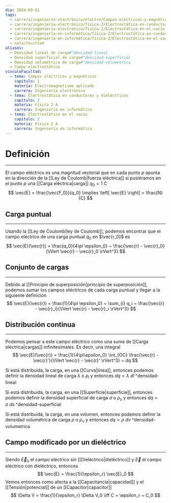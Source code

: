 ```yaml
---
dia: 2024-09-01
tags:
  - carrera/ingeniería-electrónica/electro/Campos-eléctricos-y-magnéticos
  - carrera/ingeniería-electrónica/fisica-2/Electrostática-en-conductores-y-dieléctricos
  - carrera/ingeniería-electrónica/fisica-2/Electrostática-en-el-vacío
  - carrera/ingeniería-en-informática/fisica-2/Electrostática-en-conductores-y-dieléctricos
  - carrera/ingeniería-en-informática/fisica-2/Electrostática-en-el-vacío
  - nota/facultad
aliases:
  - Densidad lineal de carga#^densidad-lineal
  - Densidad superficial de carga#^densidad-superficial
  - Densidad volumétrica de carga#^densidad-volumetrica
  - Campo electrostático
vinculoFacultad:
  - tema: Campos eléctricos y magnéticos
    capitulo: 1
    materia: Electromagnetismo aplicado
    carrera: Ingeniería electrónica
  - tema: Electrostática en conductores y dieléctricos
    capitulo: 3
    materia: Física 2 A
    carrera: Ingeniería en informática
  - tema: Electrostática en el vacío
    capitulo: 2
    materia: Física 2 A
    carrera: Ingeniería en informática
---
```

# Definición
---
El campo eléctrico es una magnitud vectorial que en cada punto $p$ apunta en la dirección de la [[Ley de Coulomb|fuerza eléctrica]] si pusiéramos en el punto $p$ una [[Carga eléctrica|carga]] $q_0 = 1~C$ $$ \vec{E} = \frac{\vec{F_0}}{q_0} \implies \left[ \vec{E} \right] = \frac{N}{C} $$
## Carga puntual
---
Usando la [[Ley de Coulomb|ley de Coulomb]], podemos encontrar que el campo eléctrico de una carga puntual $q_0$ en $\vec{r_0}$ es $$ \vec{E}(\vec{r}) = \frac{q_0}{4\pi \epsilon_0} ~ \frac{\vec{r} - \vec{r}_0}{\lVert \vec{r} - \vec{r}_0 \rVert^3} $$
## Conjunto de cargas
---
Debido al [[Principio de superposición|principio de superposición]], podemos sumar los campos eléctricos de cada carga puntual y llegar a la siguiente definición $$ \vec{E}(\vec{r}) = \frac{1}{4\pi \epsilon_0} ~ \sum_{i} q_i ~ \frac{\vec{r} - \vec{r}_i}{\lVert \vec{r} - \vec{r}_i \rVert^3} $$

## Distribución continua
---
Podemos pensar a este campo eléctrico como una suma de [[Carga eléctrica|cargas]] infinitesimales. Es decir, una integral $$ \vec{E}(\vec{r}) = \frac{1}{4\pi\epsilon_0} \int_{OC} \frac{\vec{r} - \vec{r}'}{\lVert \vec{r} - \vec{r}' \rVert^3} ~ dq $$

Si está distribuida, la carga, en una [[Curva|línea]], entonces podemos definir la densidad lineal de carga $\lambda$ o $\rho_l$ y entonces $dq = \lambda ~ dl$ ^densidad-lineal

Si está distribuida, la carga, en una [[Superficie|superficie]], entonces podemos definir la densidad superficial de carga $\sigma$ o $\rho_s$ y entonces $dq = \sigma ~ ds$ ^densidad-superficial

Si está distribuida, la carga, en una volumen, entonces podemos definir la densidad volumétrica de carga $\rho$ o $\rho_v$ y entonces $dq = \rho ~ dv$ ^densidad-volumetrica

## Campo modificado por un dieléctrico
---
Siendo $\vec{E}_0$ el campo eléctrico sin [[Dieléctrico|dieléctrico]] y $\vec{E}$ el campo eléctrico con dieléctrico, entonces $$ \vec{E} = \frac{1}{\epsilon_r} \vec{E}_0 $$
Vemos entonces como afecta a la [[Capacitancia|capacidad]] y el [[Tensión|potencial]] de un [[Capacitor|capacitor]] $$ \Delta V = \frac{1}{\epsilon_r} \Delta V_0 \iff C = \epsilon_r ~ C_0 $$

